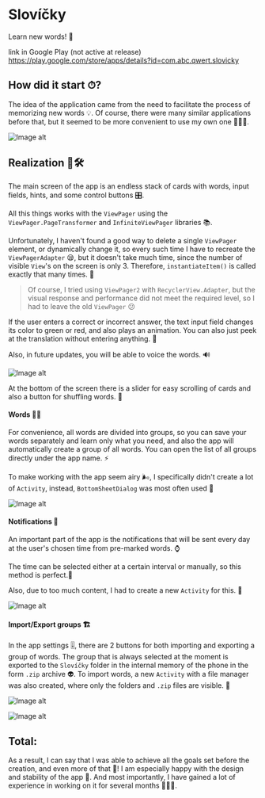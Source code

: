 # Slovíčky
Learn new words! 🧠

link in Google Play (not active at release) https://play.google.com/store/apps/details?id=com.abc.qwert.slovicky




## How did it start ⏱?

The idea of the application came from the need to facilitate the process of memorizing new words 💡. Of course, there were many similar applications before that, but it seemed to be more convenient to use my own one 👨🏻‍💻.

![Image alt](https://github.com/vasshil/Slovicky/raw/master/screenshots/1.png)


## Realization 🔩🛠

The main screen of the app is an endless stack of cards with words, input fields, hints, and some control buttons 🎛.

All this things works with the `ViewPager` using the `ViewPager.PageTransformer` and `InfiniteViewPager` libraries 📚.

Unfortunately, I haven't found a good way to delete a single `ViewPager` element, or dynamically change it, so every such time I have to recreate the `ViewPagerAdapter` 😪, but it doesn't take much time, since the number of visible `View`'s on the screen is only 3. Therefore, `instantiateItem()` is called exactly that many times. 🤗

>Of course, I tried using `ViewPager2` with `RecyclerView.Adapter`, but the visual response and performance did not meet the required level, so I had to leave the old `ViewPager` 😕

If the user enters a correct or incorrect answer, the text input field changes its color to green or red, and also plays an animation. You can also just peek at the translation without entering anything. 👋

Also, in future updates, you will be able to voice the words. 🔊

![Image alt](https://github.com/vasshil/Slovicky/raw/master/screenshots/2.png)

At the bottom of the screen there is a slider for easy scrolling of cards and also a button for shuffling words. 🤩

#### Words ✍🏻

For convenience, all words are divided into groups, so you can save your words separately and learn only what you need, and also the app will automatically create a group of all words. You can open the list of all groups directly under the app name. ⚡️

To make working with the app seem airy 🌬, I specifically didn't create a lot of `Activity`, instead, `BottomSheetDialog` was most often used 🤠

![Image alt](https://github.com/vasshil/Slovicky/raw/master/screenshots/3.png)


#### Notifications 🔔

An important part of the app is the notifications that will be sent every day at the user's chosen time from pre-marked words. ⌚️

The time can be selected either at a certain interval or manually, so this method is perfect.🥰

Also, due to too much content, I had to create a new `Activity` for this. 🥸

![Image alt](https://github.com/vasshil/Slovicky/raw/master/screenshots/4.png)



#### Import/Export groups 🏗

In the app settings 🎚, there are 2 buttons for both importing and exporting a group of words. The group that is always selected at the moment is exported to the `Slovíčky` folder in the internal memory of the phone in the form `.zip` archive 👽. To import words, a new `Activity` with a file manager was also created, where only the folders and `.zip` files are visible. 👀

![Image alt](https://github.com/vasshil/Slovicky/raw/master/screenshots/5.png)

![Image alt](https://github.com/vasshil/Slovicky/raw/master/screenshots/6.png)


## Total:

As a result, I can say that I was able to achieve all the goals set before the creation, and even more of that 🥳! I am especially happy with the design and stability of the app 🤯. And most importantly, I have gained a lot of experience in working on it for several months 👨🏻‍🎓.
